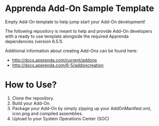 # Apprenda Add-On Sample Template
Empty Add-On template to help jump start your Add-On development!

The following repository is meant to help and provide Add-On developers with a ready to use template alongside the required Apprenda dependencies (version 6.5.1). 

Additional information about creating Add-Ons can be found here: 
* http://docs.apprenda.com/current/addons
* http://docs.apprenda.com/6-5/addoncreation

# How to Use?
1. Clone the repository.
2. Build your Add-On.
3. Package your Add-On by simply zipping up your AddOnManifest.xml, icon.png and compiled assemblies. 
4. Upload to your System Operations Center (SOC)
